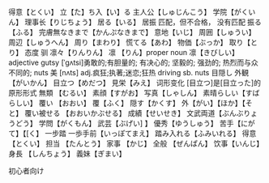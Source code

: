 得意【とくい】
立【た】ち入【い】る
主人公【しゅじんこう】
学院【がくいん】
理事长【りじちょう】
居る【いる】
居振 匹配，但不合格，
没有匹配
振る【ふる】
完膚無なきまで【かんぷなきまで】
意地【いじ】
周囲【しゅうい】
周辺【しゅうへん】
周り【まわり】
慌てる【あわ】
物価【ぶっか】
取り【とり】
态度
驯
凛々【りんりん】
凛 【りん】proper noun
凛【きびしい】adjective
gutsy   [ˈɡʌtsi]勇敢的;有胆量的; 有决心的; 坚毅的; 强劲的; 热烈而与众不同的; 
nuts    美 [nʌts]  adj.疯狂;执著;迷恋;狂热 driving sb. nuts
目隠し
外観 【がいかん】
目立つ【めだつ】
見栄【みえ】
词形变化 [目立つ]是[目立った]的原形形式
無類 【むるい】
素顔【すがお】
写真【しゃしん】
素晴らしい【すばらしい】
覆い 【おおい】
覆【ふく】
隠す【かくす】
外【がい】【ほか】【そと】
覆い被せる 【おおいかぶせる】
成績【せいせき】
文武両道【ぶんぶりょうどう】
学問【がくもん】
武芸【ぶげい] 】
優秀【ゆうしゅう】
苦手【にがて】【[く】
一步踏
一歩手前【いっぽてまえ】
踏み入れる【ふみいれる】
得意    【とくい】
担当 【たんとう】
家事 【かじ】
全般 【ぜんぱん】
饮事【いんじ】
身長 【しんちょう】
義妹【ぎまい】

初心者向け



